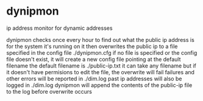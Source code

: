 # dynipmon
ip address monitor for dynamic addresses

dynipmon checks once every hour to find out what the public ip address is for the system it's running on
it then overwrites the public ip to a file specified in the config file ./dynipmon.cfg
if no file is specified or the config file doesn't exist, it will create a new config file pointing at the default filename
the default filename is ./public-ip.txt
it can take any filename but if it doesn't have permisions to edit the file, the overwrite will fail
failures and other errors will be reported in ./dim.log
past ip addresses will also be logged in ./dim.log
dynipmon will append the contents of the public-ip file to the log before overwrite occurs
